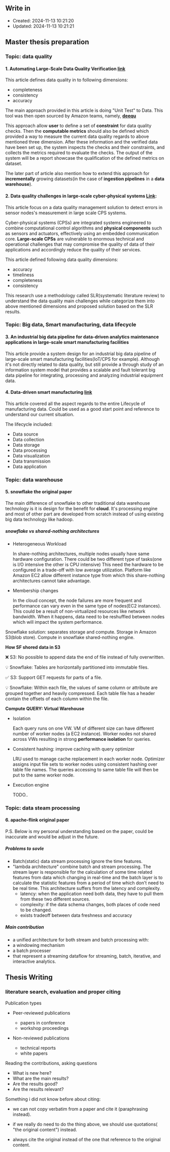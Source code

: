 
## Write in
- Created: 2024-11-13 10:21:20
- Updated: 2024-11-13 10:21:21

## Master thesis preparation 

### Topic: data quality

#### 1. Automating Large-Scale Data Quality Verification [link](https://www.amazon.science/publications/automating-large-scale-data-quality-verification)



This article defines data quality in to following dimensions:
* completeness
* consistency
* accuracy

The main approach provided in this article is doing "Unit Test" to Data. This tool was then open sourced by Amazon teams, namely, __[deequ](https://github.com/awslabs/deequ?tab=readme-ov-file)__

This approach allow __user__ to define a set of __constraint__ for data quality checks. Then the __computable metrics__ should also be defined which provided a way to measure the current data quality regards to above mentioned three dimension. After these information and the verified data have been set up, the system inspects the checks and their constraints, and collects the metrics required to evaluate the checks. The output of the system will be a report showcase the qualification of the defined metrics on dataset.

The later part of article also mention how to extend this approach for __incrementally__ growing datasets(in the case of __ingestion pipelines__ in a __data warehouse__).

#### 2. Data quality challenges in large-scale cyber-physical systems [Link](https://www.sciencedirect.com/science/article/pii/S0306437921001484):

This article focus on a data quality management solution to detect errors in sensor nodes's measurement in large scale CPS systems.

Cyber-physical systems (CPSs) are integrated systems engineered to combine computational control
algorithms and __physical components__ such as sensors and actuators, effectively using an embedded
communication core.  __Large-scale CPSs__
are vulnerable to enormous technical and operational challenges that may compromise the quality of
data of their applications and accordingly reduce the quality of their services. 

This article defined following data quality dimensions:
- accuracy
- timeliness
- completeness
- consistency

This research use a methodology called SLR(systematic literature review) to understand the data quality main challenges while categorize them into above mentioned dimensions and proposed solution based on the SLR results.

[comment]: <> (TODO ### Topic:data warehouse ### Topic:big data analysts) 
### Topic: Big data, Smart manufacturing, data lifecycle

#### 3. An industrial big data pipeline for data‑driven analytics maintenance applications in large‑scale smart manufacturing facilities

This article provide a system design for an industrial big data pipeline of large-scale smart manufacturing facilities(IoT/CPS for example). Although it's not directly related to data quality, but still provide a through study of an information system model that provides a scalable and fault tolerant big data pipeline for integrating, processing and analyzing industrial equipment data.

#### 4. Data-driven smart manufacturing [link](https://www.sciencedirect.com/science/article/pii/S0278612518300062?casa_token=m2ie8GSzdEMAAAAA:m8AOpj3JMrqMFJ5iJEq4ebZ00c829r6hGGbgc_cOBZI0fHJoAwV88GzfjWwxzIxNm2k5J5NHRA)

This article covered all the aspect regards to the entire Lifecycle of manufacturing data. Could be used as a good start point and reference to understand our current situation.

The lifecycle included:
- Data source
- Data collection
- Data storage
- Data processing
- Data visualization
- Data transmission
- Data application

### Topic: data warehouse
#### 5. snowflake the original paper

The main difference of snowflake to other traditional
data warehouse technology is it is design for the benefit for __cloud__.
It's processing engine and most of other part are developed from scratch instead of using existing big data technology like hadoop.

#####  snowflake vs shared-nothing architectures

- Heterogeneous Workload

    In share-nothing architectures, multiple nodes usually have same hardware configuration. There could be two different type of tasks(one is I/O intensive the other is CPU intensive)
    This need the hardware to be configured in a trade-off with low average utilization.
    Platform like Amazon EC2 allow different instance type from which this share-nothing architectures cannot take advantage.

- Membership changes

    In the cloud concept, the node failures are more frequent and performance can vary even in the same type of nodes(EC2 instances). This could be a result of non-virtualized resources like network bandwidth. When it happens, data need to be reshuffled between nodes which will impact the system performance.

Snowflake solution: separates storage and compute. Storage in Amazon S3(blob store). Compute in snowflake shared-nothing engine.

__How SF shored data in S3__

❌ S3: No possible to append data the end of file instead of fully overwritten.

💡 Snowflake: Tables are horizontally partitioned into immutable files.

✅ S3: Support GET requests for parts of a file.

💡 Snowflake: Within each file, the values of same column or attribute are grouped together and heavily compressed. Each table file has a header contain the offsets of each column within the file.

__Compute QUERY: Virtual Warehouse__

- Isolation

    Each query runs on one VW. VM of different size can have different number of worker nodes (a EC2 instance). Worker nodes not shared across VWs resulting in strong __performance isolation__ for queries.

- Consistent hashing: improve caching with query optimizer

    LRU used to manage cache replacement in each worker node. Optimizer assigns input file sets to worker nodes using consistent hashing over table file names.
    The queries accessing to same table file will then be put to the same worker node.

- Execution engine

    TODO..



### Topic: data steam processing
#### 6. apache-flink original paper

P.S. Below is my personal understanding based on the paper, could be inaccurate and would be adjust in the future.


##### Problems to sovle

- Batch(static) data stream processing ignore the time features.
- "lambda architecture" combine batch and stream processing. The stream layer is responsible for the calculation of some time related features from data which changing in real-time and the batch layer is to calculate the statistic features from a period of time which don't need to be real time. This architecture suffers from the latency and complexity.
    - latency: when the application need both data, they have to pull them from these two different sources.
    - complexity: if the data schema changes, both places of code need to be changed.
    -  exists tradeoff between data freshness and accuracy

##### Main contribution

- a unified architecture for both stream and batch processing with:
- a windowing mechanism
- a batch processer
- that represent a streaming dataflow for streaming, batch, iterative, and interactive analytics.

## Thesis Writing

### literature search, __evaluation__ and proper citing 

Publication types

- Peer-reviewed publications

    - papers in conference
    - workshop proceedings

- Non-reviewed publications

    - technical reports
    - white papers

Reading the contributions, asking questions

- What is new here?
- What are the main results?
- Are the results good?
- Are the results relevant?


Something i did not know before about citing:

- we can not copy verbatim from a paper and cite it (paraphrasing instead).

- if we really do need to do the thing above, we should use quotations( "the original content") instead.

- always cite the original instead of the one that reference to the original content.